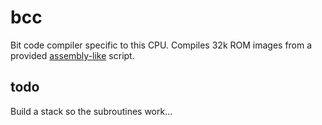 # bcc

Bit code compiler specific to this CPU. Compiles 32k ROM images from a provided [assembly-like](../docs/example.asm.md) script.

## todo

Build a stack so the subroutines work...
